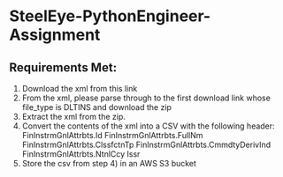 # SteelEye-PythonEngineer-Assignment

## Requirements Met:

1. Download the xml from this link
2. From the xml, please parse through to the first download link whose file_type is DLTINS and download the zip
3. Extract the xml from the zip.
4. Convert the contents of the xml into a CSV with the following header:
FinInstrmGnlAttrbts.Id
FinInstrmGnlAttrbts.FullNm
FinInstrmGnlAttrbts.ClssfctnTp
FinInstrmGnlAttrbts.CmmdtyDerivInd
FinInstrmGnlAttrbts.NtnlCcy
Issr
5. Store the csv from step 4) in an AWS S3 bucket
